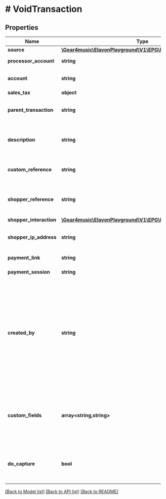 # # VoidTransaction

## Properties

Name | Type | Description | Notes
------------ | ------------- | ------------- | -------------
**source** | [**\Gear4music\ElavonPlayground\V1\EPG\Model\Source**](Source.md) |  | [optional]
**processor_account** | **string** | ProcessorAccount [Resource URL](#section/Overview/Values) | [optional]
**account** | **string** | Account [Resource URL](#section/Overview/Values). Defaults to merchant. | [optional]
**sales_tax** | **object** | Sales Tax | [optional]
**parent_transaction** | **string** | Transaction [Resource URL](#section/Overview/Values) of the parent Transaction |
**description** | **string** | Description, which appears on the dashboard and might appear on receipts | [optional]
**custom_reference** | **string** | Optional reference provided by the merchant | [optional]
**shopper_reference** | **string** | Optional reference provided by the shopper, such as a purchase order | [optional]
**shopper_interaction** | [**\Gear4music\ElavonPlayground\V1\EPG\Model\ShopperInteraction**](ShopperInteraction.md) |  | [optional]
**shopper_ip_address** | **string** | Shopper&#39;s IP address, useful for fraud detection | [optional]
**payment_link** | **string** | PaymentLink [Resource URL](#section/Overview/Values) | [optional]
**payment_session** | **string** | PaymentSession [Resource URL](#section/Overview/Values) | [optional]
**created_by** | **string** | Who or what created the transaction? When created in Elavon&#39;s virtual terminal, this will be the email address of the currently logged in user. When created otherwise, the integrator may optionally provide any value that helps answer this question. | [optional]
**custom_fields** | **array<string,string>** | Custom fields, an object containing arbitrary string values.  Field names and values must not exceed 64 and 1024 characters, respectively. | [optional]
**do_capture** | **bool** | If false, authorize only; if true (default), authorize and capture funds for settlement | [optional]

[[Back to Model list]](../../README.md#models) [[Back to API list]](../../README.md#endpoints) [[Back to README]](../../README.md)
